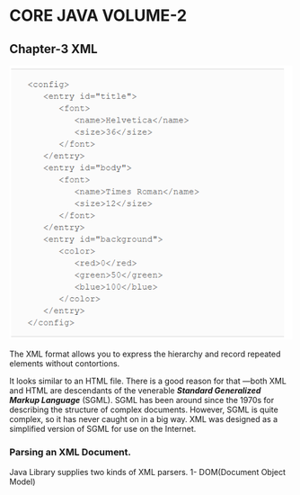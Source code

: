 # CORE JAVA VOLUME-2

## Chapter-3 XML

<div align="center">
<img src="img.png">
</div>

The XML format allows you to express the hierarchy
and record repeated elements without contortions.

It looks similar to an HTML file. There is a good reason for that
—both XML and HTML are descendants of the venerable
_**Standard Generalized Markup Language**_ (SGML).
SGML has been around since the 1970s for describing
the structure of complex documents. However, SGML is quite complex,
so it has never caught on in a big way. XML was designed as a
simplified version of SGML for use on the Internet.


### Parsing an XML Document.

Java Library supplies two kinds of XML parsers.
1- DOM(Document Object Model)